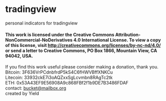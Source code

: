 # tradingview
personal indicators for tradingview

#### This work is licensed under the Creative Commons Attribution-NonCommercial-NoDerivatives 4.0 International License. To view a copy of this license, visit http://creativecommons.org/licenses/by-nc-nd/4.0/ or send a letter to Creative Commons, PO Box 1866, Mountain View, CA 94042, USA.


If you find this work useful please consider making a donation, thank you.\
Bitcoin: 3F636VrPCdnbfrdP5kS4C6fHWVBffXNKCu\
Litecoin: 33932ckE7i3oAQZxxSgLcvmbn8RAgTc2tk\
ETH: 0x53A43EF9E56908A9c868FBf2f1b9DE7B3486FDAF\
contact: bucket@mailbox.org\
created by Yield
